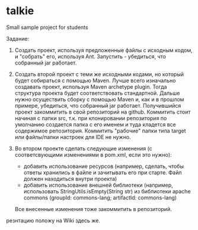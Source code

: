 ﻿talkie
======

Small sample project for students

Задание:

1. Создать проект, используя предложенные файлы с исходным кодом, и "собрать" его, используя Ant. 
   Запустить - убедиться, что собранный jar работает.

2. Создать второй проект с теми же исходными кодами, но который будет собираться с помощью Maven. 
   Лучше всего изначально создавать проект, используя Maven archetype plugin. Тогда структура проекта будет соответствовать стандартной. 
   Дальше нужно осуществить сборку с помощью Maven и, как и в прошлом примере, убедиться, что собранный jar работает.
   Получившийся проект закоммитить в свой репозиторий на github. Коммитить стоит начиная с папки src, т.к. при клонировании репозитория    по умолчанию создается папка с его именем и туда кладется все содержимое репозитория. Коммитить "рабочие" папки типа target или файлы/папки настроек для IDE не нужно.

3. Во втором проекте сделать следующие изменения (с соответсвующими изменениями в pom.xml, если это нужно):
    - добавить использование ресурсов (например, сделать, чтобы ответы хранились в файле и зачитывать его при старте. Файл должен находиться внутри проекта)
    - добавить использование внешней библиотеки (например, использовать StringUtils.isEmpty(String str) из библиотеки apache commons (groupId: commons-lang; artifactId: commons-lang)
    
   Все внесенные изменения тоже закоммитить в репозиторий.


резнтацию положу на Wiki здесь же.
